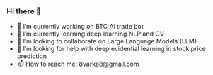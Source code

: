 ### Hi there 👋

- 🔭 I’m currently working on BTC Ai trade bot
- 🌱 I’m currently learning deep learning NLP and CV
- 👯 I’m looking to collaborate on Large Language Models (LLM)
- 🤔 I’m looking for help with deep evidential learning in stock price prediction
- 📫 How to reach me: 8varka8@gmail.com

